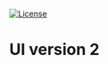 [![License](https://img.shields.io/badge/License-Apache%202.0-blue.svg)](https://opensource.org/licenses/Apache-2.0)
# **UI version 2** #

